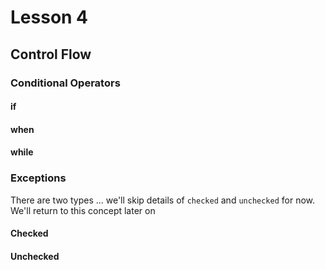 # Lesson 4

## Control Flow

### Conditional Operators

#### if

#### when 

#### while

### Exceptions


There are two types ... we'll skip details of `checked` and `unchecked` for now. We'll return to this concept later on

#### Checked

#### Unchecked